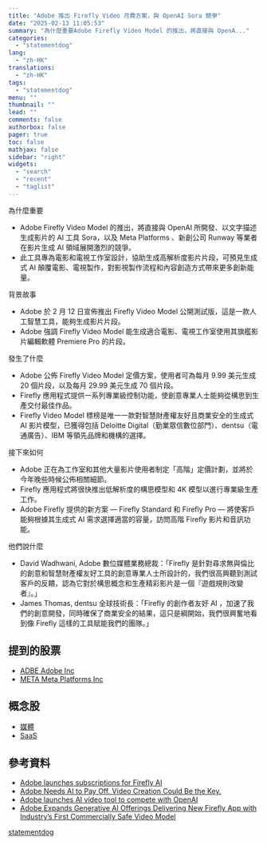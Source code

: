 ```yaml
---
title: "Adobe 推出 Firefly Video 月費方案，與 OpenAI Sora 競爭"
date: "2025-02-13 11:05:53"
summary: "為什麼重要Adobe Firefly Video Model 的推出，將直接與 OpenA..."
categories:
  - "statementdog"
lang:
  - "zh-HK"
translations:
  - "zh-HK"
tags:
  - "statementdog"
menu: ""
thumbnail: ""
lead: ""
comments: false
authorbox: false
pager: true
toc: false
mathjax: false
sidebar: "right"
widgets:
  - "search"
  - "recent"
  - "taglist"
---
```


為什麼重要

* Adobe Firefly Video Model 的推出，將直接與 OpenAI 所開發、以文字描述生成影片的 AI 工具 Sora，以及 Meta Platforms 、新創公司 Runway 等業者在影片生成 AI 領域展開激烈的競爭。
* 此工具專為電影和電視工作室設計，協助生成高解析度影片片段，可預見生成式 AI 顛覆電影、電視製作，對影視製作流程和內容創造方式帶來更多創新能量。

背景故事

* Adobe 於 2 月 12 日宣佈推出 Firefly Video Model 公開測試版，這是一款人工智慧工具，能夠生成影片片段。
* Adobe 強調 Firefly Video Model 能生成適合電影、電視工作室使用其旗艦影片編輯軟體 Premiere Pro 的片段。

發生了什麼

* Adobe 公佈 Firefly Video Model 定價方案，使用者可為每月 9.99 美元生成 20 個片段，以及每月 29.99 美元生成 70 個片段。
* Firefly 應用程式提供一系列專業級控制功能，使創意專業人士能夠從構思到生產交付最佳作品。
* Firefly Video Model 標榜是唯一一款對智慧財產權友好且商業安全的生成式 AI 影片模型，已獲得包括 Deloitte Digital（勤業眾信數位部門）、dentsu（電通廣告）、IBM 等領先品牌和機構的選擇。

接下來如何

* Adobe 正在為工作室和其他大量影片使用者制定「高階」定價計劃，並將於今年晚些時候公佈相關細節。
* Firefly 應用程式將很快推出低解析度的構思模型和 4K 模型以進行專業級生產工作。
* Adobe Firefly 提供的新方案 — Firefly Standard 和 Firefly Pro — 將使客戶能夠根據其生成式 AI 需求選擇適當的容量，訪問高階 Firefly 影片和音訊功能。

他們說什麼

* David Wadhwani, Adobe 數位媒體業務總裁：「Firefly 是針對尋求無與倫比的創意和智慧財產權友好工具的創意專業人士所設計的，我們很高興聽到測試客戶的反饋，認為它對於構思概念和生產精彩影片是一個『遊戲規則改變者』。」
* James Thomas, dentsu 全球技術長：「Firefly 的創作者友好 AI ，加速了我們的創意開發，同時確保了商業安全的結果，這只是綱開始，我們很興奮地看到像 Firefly 這樣的工具賦能我們的團隊。」

提到的股票
-----

* [ADBE Adobe Inc](/analysis/ADBE)
* [META Meta Platforms Inc](/analysis/META)

概念股
---

* [媒體](/tags/885)
* [SaaS](/tags/1335)

參考資料
----

* [Adobe launches subscriptions for Firefly AI](https://techcrunch.com/2025/02/12/adobe-launches-firefly-ai-subscriptions/?.tsrc=rss)
* [Adobe Needs AI to Pay Off. Video Creation Could Be the Key.](https://finance.yahoo.com/m/24d1305a-70f4-349c-9398-fd5aea23bc10/adobe-needs-ai-to-pay-off..html?.tsrc=rss)
* [Adobe launches AI video tool to compete with OpenAI](https://uk.finance.yahoo.com/news/adobe-launches-ai-video-tool-140417788.html?.tsrc=rss)
* [Adobe Expands Generative AI Offerings Delivering New Firefly App with Industry’s First Commercially Safe Video Model](https://finance.yahoo.com/news/adobe-expands-generative-ai-offerings-140000264.html?.tsrc=rss)

[statementdog](https://statementdog.com/news/12420)
